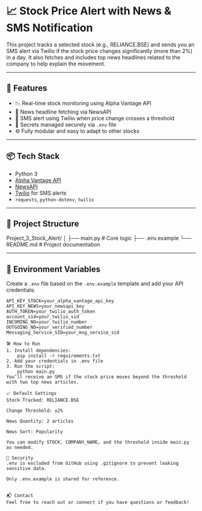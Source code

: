 # 📈 Stock Price Alert with News & SMS Notification

This project tracks a selected stock (e.g., RELIANCE.BSE) and sends you an SMS alert via Twilio if the stock price changes significantly (more than 2%) in a day. It also fetches and includes top news headlines related to the company to help explain the movement.

---

## 🚀 Features

- 📉 Real-time stock monitoring using Alpha Vantage API  
- 📰 News headline fetching via NewsAPI  
- 📲 SMS alert using Twilio when price change crosses a threshold  
- 🔐 Secrets managed securely via `.env` file  
- ⚙️ Fully modular and easy to adapt to other stocks

---

## 📦 Tech Stack

- Python 3  
- [Alpha Vantage API](https://www.alphavantage.co/)  
- [NewsAPI](https://newsapi.org/)  
- [Twilio](https://www.twilio.com/) for SMS alerts  
- `requests`, `python-dotenv`, `twilio`

---

## 📂 Project Structure

Project_3_Stock_Alert/
│
├── main.py # Core logic
├── .env.example 
└── README.md # Project documentation

---

## 🔧 Environment Variables

Create a `.env` file based on the `.env.example` template and add your API credentials:

```env
API_KEY_STOCK=your_alpha_vantage_api_key
API_KEY_NEWS=your_newsapi_key
AUTH_TOKEN=your_twilio_auth_token
account_sid=your_twilio_sid
INCOMING_NO=your_twilio_number
OUTGOING_NO=your_verified_number
Messaging_Service_SID=your_msg_service_sid

🛠️ How to Run
1. Install dependencies:
    pip install -r requirements.txt
2. Add your credentials in .env file
3. Run the script:
    python main.py
You’ll receive an SMS if the stock price moves beyond the threshold with two top news articles.

📈 Default Settings
Stock Tracked: RELIANCE.BSE

Change Threshold: ±2%

News Quantity: 2 articles

News Sort: Popularity

You can modify STOCK, COMPANY_NAME, and the threshold inside main.py as needed.

🔐 Security
.env is excluded from GitHub using .gitignore to prevent leaking sensitive data.

Only .env.example is shared for reference.


📬 Contact
Feel free to reach out or connect if you have questions or feedback!